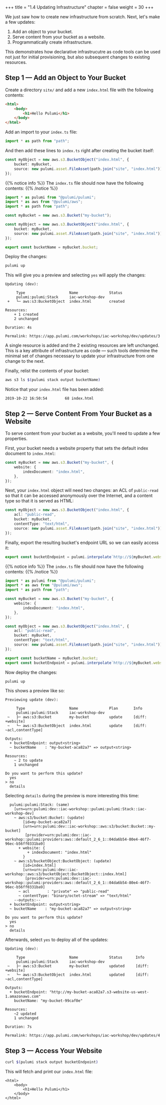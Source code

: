 +++
title = "1.4 Updating Infrastructure"
chapter = false
weight = 30
+++

We just saw how to create new infrastructure from scratch. Next, let's make a few updates:

1. Add an object to your bucket.
2. Serve content from your bucket as a website.
3. Programmatically create infrastructure.

This demonstrates how declarative infrastrucutre as code tools can be used not just for initial provisioning, but also subsequent changes to existing resources.

## Step 1 &mdash; Add an Object to Your Bucket

Create a directory `site/` and add a new `index.html` file with the following contents:

```html
<html>
    <body>
        <h1>Hello Pulumi</h1>
    </body>
</html>
```

Add an import to your `index.ts` file:

```typescript
import * as path from "path";
```

And then add these lines to `index.ts` right after creating the bucket itself:

```typescript
const myObject = new aws.s3.BucketObject("index.html", {
    bucket: myBucket,
    source: new pulumi.asset.FileAsset(path.join("site", "index.html")),
});
```

{{% notice info %}}
The `index.ts` file should now have the following contents:
{{% /notice %}}
```typescript
import * as pulumi from "@pulumi/pulumi";
import * as aws from "@pulumi/aws";
import * as path from "path";

const myBucket = new aws.s3.Bucket("my-bucket");

const myObject = new aws.s3.BucketObject("index.html", {
    bucket: myBucket,
    source: new pulumi.asset.FileAsset(path.join("site", "index.html")),
});

export const bucketName = myBucket.bucket;
```

Deploy the changes:

```bash
pulumi up
```

This will give you a preview and selecting `yes` will apply the changes:

```
Updating (dev):

     Type                    Name              Status
     pulumi:pulumi:Stack     iac-workshop-dev
 +   └─ aws:s3:BucketObject  index.html        created

Resources:
    + 1 created
    2 unchanged

Duration: 4s

Permalink: https://app.pulumi.com/workshops/iac-workshop/dev/updates/3
```

A single resource is added and the 2 existing resources are left unchanged. This is a key attribute of infrastructure as code &mdash; such tools determine the minimal set of changes necessary to update your infrastructure from one change to the next.

Finally, relist the contents of your bucket:

```bash
aws s3 ls $(pulumi stack output bucketName)
```

Notice that your `index.html` file has been added:

```
2019-10-22 16:50:54        68 index.html
```

## Step 2 &mdash; Serve Content From Your Bucket as a Website

To serve content from your bucket as a website, you'll need to update a few properties.

First, your bucket needs a website property that sets the default index document to `index.html`:

```typescript
const myBucket = new aws.s3.Bucket("my-bucket", {
    website: {
        indexDocument: "index.html",
    },
});
```

Next, your `index.html` object will need two changes: an ACL of `public-read` so that it can be accessed anonymously over the Internet, and a content type so that it is served as HTML:

```typescript
const myObject = new aws.s3.BucketObject("index.html", {
    acl: "public-read",
    bucket: myBucket,
    contentType: "text/html",
    source: new pulumi.asset.FileAsset(path.join("site", "index.html")),
});
```

Finally, export the resulting bucket's endpoint URL so we can easily access it:

```typescript
export const bucketEndpoint = pulumi.interpolate`http://${myBucket.websiteEndpoint}`;
```

{{% notice info %}}
The `index.ts` file should now have the following contents:
{{% /notice %}}
```typescript
import * as pulumi from "@pulumi/pulumi";
import * as aws from "@pulumi/aws";
import * as path from "path";

const myBucket = new aws.s3.Bucket("my-bucket", {
    website: {
        indexDocument: "index.html",
    },
});

const myObject = new aws.s3.BucketObject("index.html", {
    acl: "public-read",
    bucket: myBucket,
    contentType: "text/html",
    source: new pulumi.asset.FileAsset(path.join("site", "index.html")),
});

export const bucketName = myBucket.bucket;
export const bucketEndpoint = pulumi.interpolate`http://${myBucket.websiteEndpoint}`;
```

Now deploy the changes:

```bash
pulumi up
```

This shows a preview like so:

```
Previewing update (dev):

     Type                    Name              Plan       Info
     pulumi:pulumi:Stack     iac-workshop-dev
 ~   ├─ aws:s3:Bucket        my-bucket         update     [diff: +website]
 ~   └─ aws:s3:BucketObject  index.html        update     [diff: ~acl,contentType]

Outputs:
  + bucketEndpoint: output<string>
  ~ bucketName    : "my-bucket-aca82a7" => output<string>

Resources:
    ~ 2 to update
    1 unchanged

Do you want to perform this update?
  yes
> no
  details
```

Selecting `details` during the preview is more interesting this time:

```
  pulumi:pulumi:Stack: (same)
    [urn=urn:pulumi:dev::iac-workshop::pulumi:pulumi:Stack::iac-workshop-dev]
    ~ aws:s3/bucket:Bucket: (update)
        [id=my-bucket-aca82a7]
        [urn=urn:pulumi:dev::iac-workshop::aws:s3/bucket:Bucket::my-bucket]
         [provider=urn:pulumi:dev::iac-workshop::pulumi:providers:aws::default_2_6_1::04da6b54-80e4-46f7-96ec-b56ff0331ba9]
      + website: {
          + indexDocument: "index.html"
        }
    ~ aws:s3/bucketObject:BucketObject: (update)
        [id=index.html]
        [urn=urn:pulumi:dev::iac-workshop::aws:s3/bucketObject:BucketObject::index.html]
         [provider=urn:pulumi:dev::iac-workshop::pulumi:providers:aws::default_2_6_1::04da6b54-80e4-46f7-96ec-b56ff0331ba9]
      ~ acl        : "private" => "public-read"
      ~ contentType: "binary/octet-stream" => "text/html"
    --outputs:--
  + bucketEndpoint: output<string>
  ~ bucketName    : "my-bucket-aca82a7" => output<string>

Do you want to perform this update?
  yes
> no
  details
```

Afterwards, select `yes` to deploy all of the updates:

```
Updating (dev):

     Type                    Name              Status      Info
     pulumi:pulumi:Stack     iac-workshop-dev
 ~   ├─ aws:s3:Bucket        my-bucket         updated     [diff: +website]
 ~   └─ aws:s3:BucketObject  index.html        updated     [diff: ~acl,contentType]

Outputs:
  + bucketEndpoint: "http://my-bucket-aca82a7.s3-website-us-west-1.amazonaws.com"
    bucketName: "my-bucket-99caf0e"

Resources:
    ~2 updated
    1 unchanged

Duration: 7s

Permalink: https://app.pulumi.com/workshops/iac-workshop/dev/updates/4
```

## Step 3 &mdash; Access Your Website

```bash
curl $(pulumi stack output bucketEndpoint)
```

This will fetch and print our `index.html` file:

```
<html>
    <body>
        <h1>Hello Pulumi</h1>
    </body>
</html>
```
